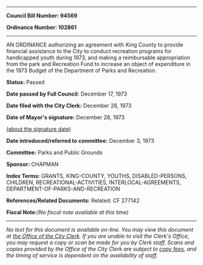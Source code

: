 

********

**Council Bill Number: 94569**
   
**Ordinance Number: 102861**
********

 AN ORDINANCE authorizing an agreement with King County to provide financial assistance to the City to conduct recreation programs for handicapped youth during 1973, and making a reimbursable appropriation from the park and Recreation Fund to increase an object of expenditure in the 1973 Budget of the Department of Parks and Recreation.

**Status:** Passed
   
**Date passed by Full Council:** December 17, 1973
   
**Date filed with the City Clerk:** December 28, 1973
   
**Date of Mayor's signature:** December 28, 1973
   
[(about the signature date)](/~public/approvaldate.htm)
   
   
   
**Date introduced/referred to committee:** December 3, 1973
   
**Committee:** Parks and Public Grounds
   
**Sponsor:** CHAPMAN
   
   
**Index Terms:** GRANTS, KING-COUNTY, YOUTHS, DISABLED-PERSONS, CHILDREN, RECREATIONAL-ACTIVITIES, INTERLOCAL-AGREEMENTS, DEPARTMENT-OF-PARKS-AND-RECREATION

**References/Related Documents:** Related: CF 277142

**Fiscal Note:**_(No fiscal note available at this time)_
********

_No text for this document is available on-line. You may view this document at [the Office of the City Clerk](http://www.seattle.gov/leg/clerk/contactUs.htm). If you are unable to visit the Clerk's Office, you may request a copy or scan be made for you by Clerk staff. Scans and copies provided by the Office of the City Clerk are subject to [copy fees](http://clerk.seattle.gov/~public/clerkfees.htm), and the timing of service is dependent on the availability of staff._

